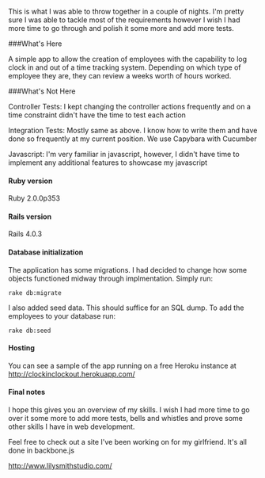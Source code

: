 This is what I was able to throw together in a couple of nights. I'm
pretty sure I was able to tackle most of the requirements however I wish
I had more time to go through and polish it some more and add more
tests.

###What's Here

A simple app to allow the creation of employees with the capability to log clock in and out of a time tracking
system. Depending on which type of employee they are, they can review a weeks worth of hours worked.

###What's Not Here

Controller Tests: I kept changing the controller actions frequently and on a time constraint didn't have the time to test each action

Integration Tests: Mostly same as above. I know how to write them and have done so frequently at my current position. We use Capybara with Cucumber

Javascript: I'm very familiar in javascript, however, I didn't have time to implement any additional features to showcase my javascript

#### Ruby version

Ruby 2.0.0p353

#### Rails version

Rails 4.0.3

#### Database initialization

The application has some migrations. I had decided to change how some objects functioned midway through
implmentation. Simply run:

```rake db:migrate```

I also added seed data. This should suffice for an SQL dump. To add the employees to your database run:

```rake db:seed```

#### Hosting

You can see a sample of the app running on a free Heroku instance at http://clockinclockout.herokuapp.com/

#### Final notes

I hope this gives you an overview of my skills. I wish I had more time to go over it some more to add more tests, bells and whistles and
prove some other skills I have in web development.

Feel free to check out a site I've been working on for my girlfriend. It's all done in backbone.js

http://www.lilysmithstudio.com/
